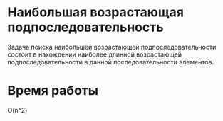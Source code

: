 # Наибольшая возрастающая подпоследовательность
Задача поиска наибольшей возрастающей подпоследовательности состоит в нахождении наиболее длинной возрастающей подпоследовательности в данной последовательности элементов.

# Время работы
O(n^2)